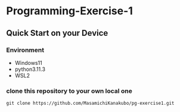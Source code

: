 # Programming-Exercise-1

## Quick Start on your Device

### Environment
- Windows11
- python3.11.3
- WSL2

### clone this repository to your own local one
```
git clone https://github.com/MasamichiKanakubo/pg-exercise1.git
```
